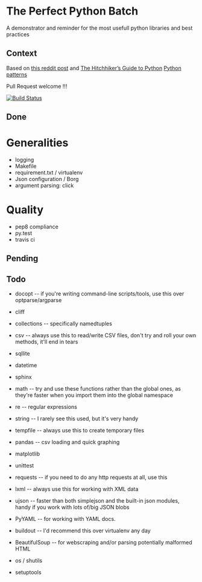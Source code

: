 The Perfect Python Batch
=============================

A demonstrator and reminder for the most usefull python libraries and best practices

Context
----------

Based on [this reddit post]( http://www.reddit.com/r/Python/comments/28yo37/what_are_the_top_10_builtin_python_modules_that_a/)
and
[The Hitchhiker’s Guide to Python](http://docs.python-guide.org/en/latest/)
[Python patterns](http://python-3-patterns-idioms-test.readthedocs.org/)

Pull Request welcome !!!

[![Build Status](https://api.travis-ci.org/GustavePate/perfectpythonbatch.png?branch=master)](https://travis-ci.org/GustavePate/perfectpythonbatch)

Done
------

Generalities
================
- logging
- Makefile
- requirement.txt / virtualenv
- Json configuration / Borg
- argument parsing: click

Quality
================
- pep8 compliance
- py.test
- travis ci

Pending
----------


Todo
-----

- docopt -- if you're writing command-line scripts/tools, use this over optparse/argparse
- cliff

- collections -- specifically namedtuples
- csv -- always use this to read/write CSV files, don't try and roll your own methods, it'll end in tears
- sqllite
- datetime
- sphinx
- math -- try and use these functions rather than the global ones, as they're faster when you import them into the global namespace
- re -- regular expressions
- string -- I rarely see this used, but it's very handy
- tempfile -- always use this to create temporary files
- pandas -- csv loading and quick graphing
- matplotlib
- unittest
- requests -- if you need to do any http requests at all, use this
- lxml -- always use this for working with XML data
- ujson -- faster than both simplejson and the built-in json modules, handy if you work with lots of/big JSON blobs
- PyYAML -- for working with YAML docs.
- buildout -- I'd recommend this over virtualenv any day
- BeautifulSoup -- for webscraping and/or parsing potentially malformed HTML
- os / shutils
- setuptools

